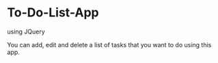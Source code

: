 # To-Do-List-App
using JQuery

You can add, edit and delete a list of tasks that you want to do using this app.
